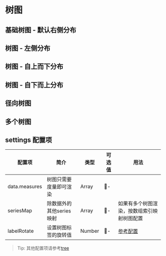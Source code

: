 # 树图

## 基础树图 - 默认右侧分布

<vuep template="#basicTree" :options="{ theme: 'vue', lineNumbers: false }"></vuep>

<script v-pre type="text/x-template" id="basicTree">
<template>
  <ve-tree-chart :data="chartData" />
</template>

<script>
  const treeData = {
    name: '一级分类',
    children: [{
      name: '分类 1',
      value: 560
    }, {
      name: '分类 2',
      value: 500
    }, {
      name: '分类 3',
      value: 300
    }, {
      name: '分类 4',
      value: 150
    }, {
      name: '分类 5',
      value: 115
    }, {
      name: '分类 6',
      value: 95
    }, {
      name: '分类 7',
      value: 90
    }, {
      name: '分类 8',
      value: 75
    }, {
      name: '分类 9',
      value: 66
    }, {
      name: '分类 10',
      value: 52
    }]
  }
  module.exports = {
    created () {
      this.chartData = {
        measures: [{
          name: 'TreeOne',
          value: treeData
        }]
      }
    }
  }
</script>

## 树图 - 左侧分布

<vuep template="#rlTree" :options="{ theme: 'vue', lineNumbers: false }"></vuep>

<script v-pre type="text/x-template" id="rlTree">
<template>
  <ve-tree-chart :data="chartData" :settings="chartSettings" />
</template>

<script>
  const treeData = {
    name: '一级分类',
    children: [{
      name: '分类 1',
      value: 560
    }, {
      name: '分类 2',
      value: 500
    }, {
      name: '分类 3',
      value: 300
    }, {
      name: '分类 4',
      value: 150
    }, {
      name: '分类 5',
      value: 115
    }, {
      name: '分类 6',
      value: 95
    }, {
      name: '分类 7',
      value: 90
    }, {
      name: '分类 8',
      value: 75
    }, {
      name: '分类 9',
      value: 66
    }, {
      name: '分类 10',
      value: 52
    }]
  }
  module.exports = {
    created () {
      this.chartData = {
        measures: [{
          name: 'TreeOne',
          value: treeData
        }]
      }
      this.chartSettings = {
        seriesMap: [{
          orient: 'RL'
        }]
      }
    }
  }
</script>

## 树图 - 自上而下分布

<vuep template="#tbTree" :options="{ theme: 'vue', lineNumbers: false }"></vuep>

<script v-pre type="text/x-template" id="tbTree">
<template>
  <ve-tree-chart :data="chartData" :settings="chartSettings" />
</template>

<script>
  const treeData = {
    name: '一级分类',
    children: [{
      name: '分类 1',
      value: 560
    }, {
      name: '分类 2',
      value: 500
    }, {
      name: '分类 3',
      value: 300
    }, {
      name: '分类 4',
      value: 150
    }, {
      name: '分类 5',
      value: 115
    }, {
      name: '分类 6',
      value: 95
    }, {
      name: '分类 7',
      value: 90
    }, {
      name: '分类 8',
      value: 75
    }, {
      name: '分类 9',
      value: 66
    }, {
      name: '分类 10',
      value: 52
    }]
  }
  module.exports = {
    created () {
      this.chartData = {
        measures: [{
          value: treeData
        }]
      }
      this.chartSettings = {
        seriesMap: [{
          orient: 'TB'
        }]
      }
    }
  }
</script>

## 树图 - 自下而上分布

<vuep template="#btTree" :options="{ theme: 'vue', lineNumbers: false }"></vuep>

<script v-pre type="text/x-template" id="btTree">
<template>
  <ve-tree-chart :data="chartData" :legend-visible="legendVisiable" :settings="chartSettings" />
</template>

<script>
  const treeData = {
    name: '一级分类',
    children: [{
      name: '分类 1',
      value: 560
    }, {
      name: '分类 2',
      value: 500
    }, {
      name: '分类 3',
      value: 300
    }, {
      name: '分类 4',
      value: 150
    }, {
      name: '分类 5',
      value: 115
    }, {
      name: '分类 6',
      value: 95
    }, {
      name: '分类 7',
      value: 90
    }, {
      name: '分类 8',
      value: 75
    }, {
      name: '分类 9',
      value: 66
    }, {
      name: '分类 10',
      value: 52
    }]
  }
  module.exports = {
    created () {
      this.legendVisiable = false
      this.chartData = {
        measures: [{
          name: 'TreeOne',
          value: treeData
        }]
      }
      this.chartSettings = {
        seriesMap: [{
          orient: 'BT'
        }],
        labelRotate: 90
      }
    }
  }
</script>

## 径向树图

<vuep template="#radialTree" :options="{ theme: 'vue', lineNumbers: false }"></vuep>

<script v-pre type="text/x-template" id="radialTree">
<template>
  <ve-tree-chart :data="chartData" :settings="chartSettings" />
</template>

<script>
  const treeData = {
    name: '一级分类',
    children: [{
      name: '分类 1',
      value: 560
    }, {
      name: '分类 2',
      value: 500
    }, {
      name: '分类 3',
      value: 300
    }, {
      name: '分类 4',
      value: 150
    }, {
      name: '分类 5',
      value: 115
    }, {
      name: '分类 6',
      value: 95
    }, {
      name: '分类 7',
      value: 90
    }, {
      name: '分类 8',
      value: 75
    }, {
      name: '分类 9',
      value: 66
    }, {
      name: '分类 10',
      value: 52
    }]
  }
  module.exports = {
    created () {
      this.legendVisiable = false
      this.chartData = {
        measures: [{
          name: 'TreeOne',
          value: treeData
        }]
      }
      this.chartSettings = {
        seriesMap: [{
          layout: 'radial'
        }]
      }
    }
  }
</script>

## 多个树图

<vuep template="#multipleTrees" :options="{ theme: 'vue', lineNumbers: false }"></vuep>

<script v-pre type="text/x-template" id="multipleTrees">
<template>
  <ve-tree-chart :data="chartData" :settings="chartSettings" />
</template>

<script>
  const treeData1 = {
    name: '一级分类',
    children: [{
      name: '分类 1',
      value: 560
    }, {
      name: '分类 2',
      value: 500
    }, {
      name: '分类 3',
      value: 300
    }, {
      name: '分类 4',
      value: 150
    }, {
      name: '分类 5',
      value: 115
    }]
  }
  const treeData2 = {
    name: '终端',
    children: [{
      name: 'App',
      value: 40000
    }, {
      name: 'PC',
      value: 27800
    }, {
      name: '微信',
      value: 22000
    }, {
      name: '小程序',
      value: 20200
    }, {
      name: '手Q',
      value: 15600
    }]
  }
  module.exports = {
    created () {
      this.legendVisiable = false
      this.chartData = {
        measures: [{
          name: 'TreeOne',
          value: treeData1
        }, {
          name: 'TreeTwo',
          value: treeData2
        }]
      }
      this.chartSettings = {
        seriesMap: [{
          top: '5%',
          left: '12%',
          bottom: '2%',
          right: '60%'
        }, {
          top: '20%',
          left: '60%',
          bottom: '18%',
          right: '18%'
        }]
      }
    }
  }
</script>

## settings 配置项

| 配置项 | 简介 | 类型 | 可选值 | 用法 |
| --- | --- | --- | --- | --- |
| data.measures | 树图只需要度量即可渲染 | Array | - | |
| seriesMap | 除数据外的其他series映射 | Array | - | 如果有多个树图渲染，按数组索引映射树图配置 |
| labelRotate | 设置树图标签的旋转值 | Number | - | [参考配置](http://echarts.baidu.com/option.html#series-tree.label.rotate) |

> Tip: 其他配置项请参考[tree](http://echarts.baidu.com/option.html#series-tree)
